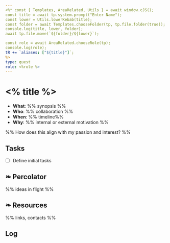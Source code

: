 ```yaml
---
<%* const { Templates, AreaRelated, Utils } = await window.cJS();
const title = await tp.system.prompt("Enter Name");
const lower = Utils.lowerKebab(title);
const folder = await Templates.chooseFolder(tp, tp.file.folder(true));
console.log(title, lower, folder);
await tp.file.move(`${folder}/${lower}`);

const role = await AreaRelated.chooseRole(tp);
console.log(role);
tR += `aliases: ["${title}"]`;
%>
type: quest
role: <%role %>
---
```

# <% title %>

* **What**: %% synopsis %%
* **Who**:  %% collaboration %%
* **When**: %% timeline%%
* **Why**: %% internal or external motivation %%

%% How does this align with my passion and interest? %%

## Tasks
- [ ] Define initial tasks

## ❧ Percolator
%% ideas in flight %%

## ❧ Resources 
%% links, contacts %%

## Log




